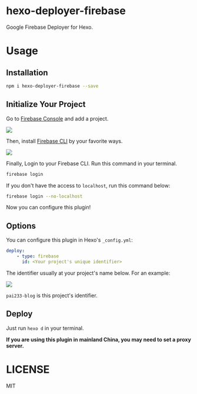 # hexo-deployer-firebase
Google Firebase Deployer for Hexo.

# Usage

## Installation
```bash
npm i hexo-deployer-firebase --save
```

## Initialize Your Project
Go to [Firebase Console](https://console.firebase.google.com/) and add a project.

![](https://img1.imgtp.com/2022/02/06/fMi7EhxQ.png)

Then, install [Firebase CLI](https://firebase.google.com/docs/cli) by your favorite ways.

![](https://img1.imgtp.com/2022/02/06/ADzfV8Z1.png)

Finally, Login to your Firebase CLI. Run this command in your terminal.
```bash
firebase login
```
If you don't have the access to `localhost`, run this command below:
```bash
firebase login --no-localhost
```
Now you can configure this plugin!

## Options
You can configure this plugin in Hexo's `_config.yml`:
```yaml
deploy:
    - type: firebase
      id: <Your project's unique identifier>
```
The identifier usually at your project's name below. For an example:

![](https://img1.imgtp.com/2022/02/06/ROx9Ztlw.png)

`pai233-blog` is this project's identifier.

## Deploy
Just run `hexo d` in your terminal.

**If you are using this plugin in mainland China, you may need to set a proxy server.**

# LICENSE
MIT